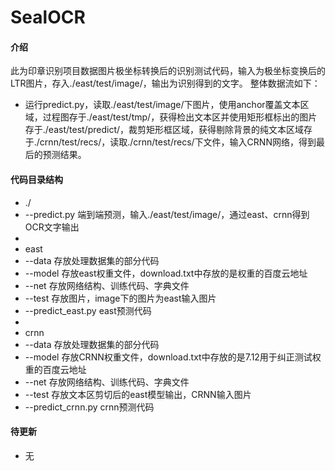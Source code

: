 # SealOCR

#### 介绍
此为印章识别项目数据图片极坐标转换后的识别测试代码，输入为极坐标变换后的LTR图片，存入./east/test/image/，输出为识别得到的文字。
整体数据流如下：
- 运行predict.py，读取./east/test/image/下图片，使用anchor覆盖文本区域，过程图存于./east/test/tmp/，获得检出文本区并使用矩形框标出的图片存于./east/test/predict/，裁剪矩形框区域，获得剔除背景的纯文本区域存于./crnn/test/recs/，读取./crnn/test/recs/下文件，输入CRNN网络，得到最后的预测结果。

#### 代码目录结构

- ./
- --predict.py 端到端预测，输入./east/test/image/，通过east、crnn得到OCR文字输出
- 
- east
- --data 存放处理数据集的部分代码
- --model 存放east权重文件，download.txt中存放的是权重的百度云地址
- --net 存放网络结构、训练代码、字典文件
- --test 存放图片，image下的图片为east输入图片
- --predict_east.py east预测代码
- 
- crnn
- --data 存放处理数据集的部分代码
- --model 存放CRNN权重文件，download.txt中存放的是7.12用于纠正测试权重的百度云地址
- --net 存放网络结构、训练代码、字典文件
- --test 存放文本区剪切后的east模型输出，CRNN输入图片
- --predict_crnn.py crnn预测代码

#### 待更新
- 无